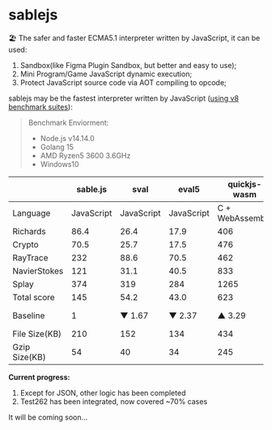 # sablejs
🏖️ The safer and faster ECMA5.1 interpreter written by JavaScript, it can be used:
1. Sandbox(like Figma Plugin Sandbox, but better and easy to use);
2. Mini Program/Game JavaScript dynamic execution;
3. Protect JavaScript source code via AOT compiling to opcode;

sablejs may be the fastest interpreter written by JavaScript ([using v8 benchmark suites](https://github.com/mozilla/arewefastyet/tree/master/benchmarks/v8-v7)):

> Benchmark Enviorment: 
> * Node.js v14.14.0
> * Golang 15
> * AMD Ryzen5 3600 3.6GHz
> * Windows10

|     | sable.js  | sval  | eval5  | quickjs-wasm  | mujs  | otto | goja |
|  ----  | ----  | ----  | ----  | ----  | ----  | ----  | ----  |
| Language  | JavaScript | JavaScript | JavaScript | C + WebAssembly | C | Golang | Golang |
| Richards  | 86.4 | 26.4 | 17.9 | 406 | 187 | 19.4 | 181 |
| Crypto  | 70.5 | 25.7 | 17.5 | 476 | 113 | 15 | 85.9 |
| RayTrace  | 232 | 88.6 | 70.5 | 462 | 392 | 52.3 | 241 |
| NavierStokes  | 121 | 31.1 | 40.5 | 833 | 109 | 25.5 | 148 |
| Splay  | 374 | 319 | 284 | 1265 | 36.7 | 132 | 641 |
| Total score  | 145 | 54.2 | 43.0 | 623 | 167 | 34.8 | 204 |
| Baseline  | 1 |  ▼ 1.67 | ▼ 2.37 | ▲ 3.29 | ▲ 0.15 | ▼ 3.16 | ▲ 0.40 |
| File Size(KB)  | 210 | 152 | 134 | 434 | - | - | - |
| Gzip Size(KB) | 54 | 40 | 34 | 245 | - | - | - |

**Current progress:**
1. Except for JSON, other logic has been completed
2. Test262 has been integrated, now covered ~70% cases

It will be coming soon...
